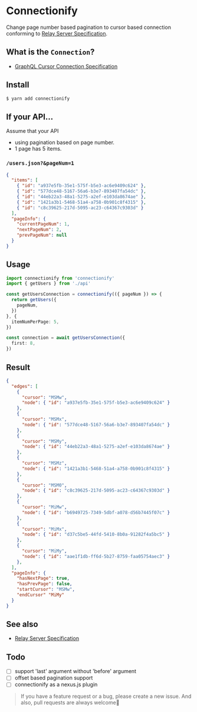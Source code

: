 # Connectionify

Change page number based pagination to cursor based connection conforming to [Relay Server Specification](https://relay.dev/docs/en/graphql-server-specification#connections).

## What is the `Connection`?
- [GraphQL Cursor Connection Specification](https://relay.dev/graphql/connections.htm)

## Install

```bash
$ yarn add connectionify
```

## If your API...

Assume that your API

- using pagination based on page number.
- 1 page has 5 items.

### `/users.json?&pageNum=1`

```json
{
  "items": [
    { "id": "a937e5fb-35e1-575f-b5e3-ac6e9409c624" },
    { "id": "577dce48-5167-56a6-b3e7-893407fa54dc" },
    { "id": "44eb22a3-48a1-5275-a2ef-e103da8674ae" },
    { "id": "1421a3b1-5468-51a4-a758-0b901c8f4315" },
    { "id": "c8c39625-217d-5095-ac23-c64367c9303d" }
  ],
  "pageInfo": {
    "currentPageNum": 1,
    "nextPageNum": 2,
    "prevPageNum": null
  }
}
```

## Usage

```typescript
import connectionify from 'connectionify'
import { getUsers } from './api'

const getUsersConnection = connectionify(({ pageNum }) => {
  return getUsers({
    pageNum,
  })
}, {
  itemNumPerPage: 5,
})

const connection = await getUsersConnection({
  first: 8,
})
```

## Result

```json
{
  "edges": [
    {
      "cursor": "MSMw",
      "node": { "id": "a937e5fb-35e1-575f-b5e3-ac6e9409c624" }
    },
    {
      "cursor": "MSMx",
      "node": { "id": "577dce48-5167-56a6-b3e7-893407fa54dc" }
    },
    {
      "cursor": "MSMy",
      "node": { "id": "44eb22a3-48a1-5275-a2ef-e103da8674ae" }
    },
    {
      "cursor": "MSMz",
      "node": { "id": "1421a3b1-5468-51a4-a758-0b901c8f4315" }
    },
    {
      "cursor": "MSM0",
      "node": { "id": "c8c39625-217d-5095-ac23-c64367c9303d" }
    },
    {
      "cursor": "MiMw",
      "node": { "id": "b6949725-7349-5dbf-a078-d56b7445f07c" }
    },
    {
      "cursor": "MiMx",
      "node": { "id": "d37c5be5-44fd-5410-8b0a-91282f4a5bc5" }
    },
    {
      "cursor": "MiMy",
      "node": { "id": "aae1f1db-ff6d-5b27-8759-faa05754aec3" }
    },
  ],
  "pageInfo": {
    "hasNextPage": true,
    "hasPrevPage": false,
    "startCursor": "MSMw",
    "endCursor" "MiMy"
  }
}
```

## See also
- [Relay Server Specification](https://relay.dev/docs/en/graphql-server-specification#connections)

## Todo
- [ ] support 'last' argument without 'before' argument
- [ ] offset based pagination support
- [ ] connectionify as a nexus.js plugin

> If you have a feature request or a bug, please create a new issue. And also, pull requests are always welcome🙏
